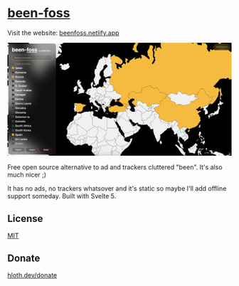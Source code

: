 # [been-foss](https://beenfoss.netlify.app)

Visit the website: [beenfoss.netlify.app](https://beenfoss.netlify.app)

![Banner](docs/banner.png)

Free open source alternative to ad and trackers cluttered "been". It's also much nicer ;)

It has no ads, no trackers whatsover and it's static so maybe I'll add offline support someday. Built with Svelte 5.

## License

[MIT](./LICENSE)

## Donate

[hloth.dev/donate](https://hloth.dev/donate)
